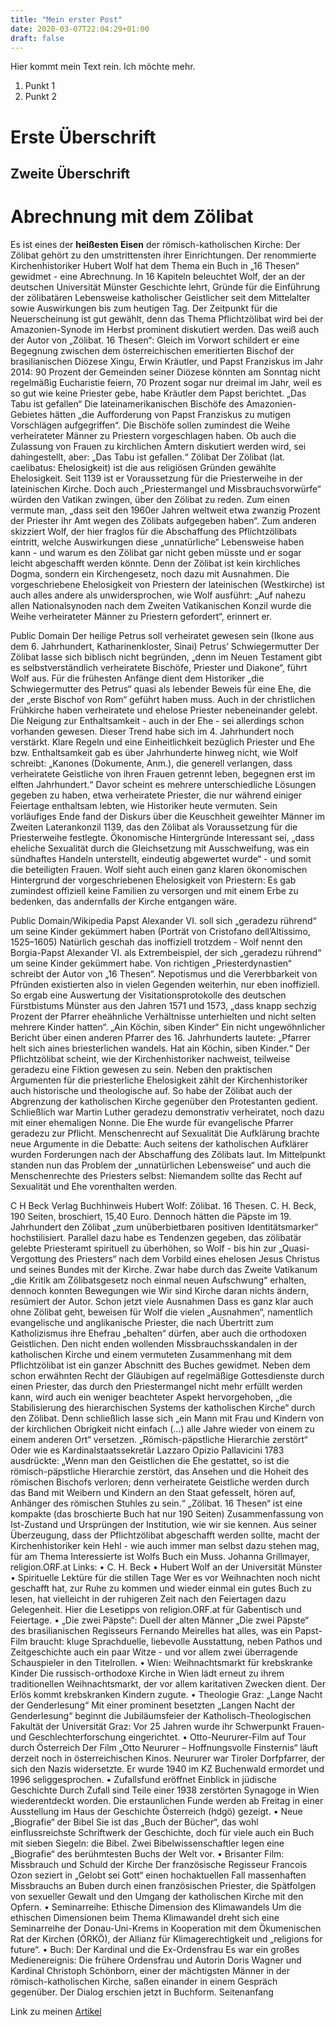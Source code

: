 ```yaml
---
title: "Mein erster Post"
date: 2020-03-07T22:04:29+01:00
draft: false
---
```


Hier kommt mein Text rein. Ich möchte mehr.

1. Punkt 1
2. Punkt 2

# Erste Überschrift

## Zweite Überschrift

# Abrechnung mit dem Zölibat
Es ist eines der **heißesten Eisen** der römisch-katholischen Kirche: Der Zölibat gehört zu den umstrittensten ihrer Einrichtungen. Der renommierte Kirchenhistoriker Hubert Wolf hat dem Thema ein Buch in „16 Thesen“ gewidmet - eine Abrechnung.
In 16 Kapiteln beleuchtet Wolf, der an der deutschen Universität Münster Geschichte lehrt, Gründe für die Einführung der zölibatären Lebensweise katholischer Geistlicher seit dem Mittelalter sowie Auswirkungen bis zum heutigen Tag. Der Zeitpunkt für die Neuerscheinung ist gut gewählt, denn das Thema Pflichtzölibat wird bei der Amazonien-Synode im Herbst prominent diskutiert werden.
Das weiß auch der Autor von „Zölibat. 16 Thesen“: Gleich im Vorwort schildert er eine Begegnung zwischen dem österreichischen emeritierten Bischof der brasilianischen Diözese Xingu, Erwin Kräutler, und Papst Franziskus im Jahr 2014: 90 Prozent der Gemeinden seiner Diözese könnten am Sonntag nicht regelmäßig Eucharistie feiern, 70 Prozent sogar nur dreimal im Jahr, weil es so gut wie keine Priester gebe, habe Kräutler dem Papst berichtet.
„Das Tabu ist gefallen“
Die lateinamerikanischen Bischöfe des Amazonien-Gebietes hätten „die Aufforderung von Papst Franziskus zu mutigen Vorschlägen aufgegriffen“. Die Bischöfe sollen zumindest die Weihe verheirateter Männer zu Priestern vorgeschlagen haben. Ob auch die Zulassung von Frauen zu kirchlichen Ämtern diskutiert werden wird, sei dahingestellt, aber: „Das Tabu ist gefallen.“
Zölibat
Der Zölibat (lat. caelibatus: Ehelosigkeit) ist die aus religiösen Gründen gewählte Ehelosigkeit. Seit 1139 ist er Voraussetzung für die Priesterweihe in der lateinischen Kirche.
Doch auch „Priestermangel und Missbrauchsvorwürfe“ würden den Vatikan zwingen, über den Zölibat zu reden. Zum einen vermute man, „dass seit den 1960er Jahren weltweit etwa zwanzig Prozent der Priester ihr Amt wegen des Zölibats aufgegeben haben“. Zum anderen skizziert Wolf, der hier fraglos für die Abschaffung des Pflichtzölibats eintritt, welche Auswirkungen diese „unnatürliche“ Lebensweise haben kann - und warum es den Zölibat gar nicht geben müsste und er sogar leicht abgeschafft werden könnte. Denn der Zölibat ist kein kirchliches Dogma, sondern ein Kirchengesetz, noch dazu mit Ausnahmen.
Die vorgeschriebene Ehelosigkeit von Priestern der lateinischen (Westkirche) ist auch alles andere als unwidersprochen, wie Wolf ausführt: „Auf nahezu allen Nationalsynoden nach dem Zweiten Vatikanischen Konzil wurde die Weihe verheirateter Männer zu Priestern gefordert“, erinnert er.
 
Public Domain
Der heilige Petrus soll verheiratet gewesen sein (Ikone aus dem 6. Jahrhundert, Katharinenkloster, Sinai)
Petrus’ Schwiegermutter
Der Zölibat lasse sich biblisch nicht begründen, „denn im Neuen Testament gibt es selbstverständlich verheiratete Bischöfe, Priester und Diakone“, führt Wolf aus. Für die frühesten Anfänge dient dem Historiker „die Schwiegermutter des Petrus“ quasi als lebender Beweis für eine Ehe, die der „erste Bischof von Rom“ geführt haben muss. Auch in der christlichen Frühkirche haben verheiratete und ehelose Priester nebeneinander gelebt. Die Neigung zur Enthaltsamkeit - auch in der Ehe - sei allerdings schon vorhanden gewesen. Dieser Trend habe sich im 4. Jahrhundert noch verstärkt.
Klare Regeln und eine Einheitlichkeit bezüglich Priester und Ehe bzw. Enthaltsamkeit gab es über Jahrhunderte hinweg nicht, wie Wolf schreibt: „Kanones (Dokumente, Anm.), die generell verlangen, dass verheiratete Geistliche von ihren Frauen getrennt leben, begegnen erst im elften Jahrhundert.“
Davor scheint es mehrere unterschiedliche Lösungen gegeben zu haben, etwa verheiratete Priester, die nur während einiger Feiertage enthaltsam lebten, wie Historiker heute vermuten. Sein vorläufiges Ende fand der Diskurs über die Keuschheit geweihter Männer im Zweiten Laterankonzil 1139, das den Zölibat als Voraussetzung für die Priesterweihe festlegte.
Ökonomische Hintergründe
Interessant sei, „dass eheliche Sexualität durch die Gleichsetzung mit Ausschweifung, was ein sündhaftes Handeln unterstellt, eindeutig abgewertet wurde“ - und somit die beteiligten Frauen. Wolf sieht auch einen ganz klaren ökonomischen Hintergrund der vorgeschriebenen Ehelosigkeit von Priestern: Es gab zumindest offiziell keine Familien zu versorgen und mit einem Erbe zu bedenken, das andernfalls der Kirche entgangen wäre.
 
Public Domain/Wikipedia
Papst Alexander VI. soll sich „geradezu rührend“ um seine Kinder gekümmert haben (Porträt von Cristofano dell’Altissimo, 1525–1605)
Natürlich geschah das inoffiziell trotzdem - Wolf nennt den Borgia-Papst Alexander VI. als Extrembeispiel, der sich „geradezu rührend“ um seine Kinder gekümmert habe. Von richtigen „Priesterdynastien“ schreibt der Autor von „16 Thesen“. Nepotismus und die Vererbbarkeit von Pfründen existierten also in vielen Gegenden weiterhin, nur eben inoffiziell. So ergab eine Auswertung der Visitationsprotokolle des deutschen Fürstbistums Münster aus den Jahren 1571 und 1573, „dass knapp sechzig Prozent der Pfarrer eheähnliche Verhältnisse unterhielten und nicht selten mehrere Kinder hatten“.
„Ain Köchin, siben Kinder“
Ein nicht ungewöhnlicher Bericht über einen anderen Pfarrer des 16. Jahrhunderts lautete: „Pfarrer helt sich aines briesterlichen wandels. Hat ain Köchin, siben Kinder.“ Der Pflichtzölibat scheint, wie der Kirchenhistoriker nachweist, teilweise geradezu eine Fiktion gewesen zu sein.
Neben den praktischen Argumenten für die priesterliche Ehelosigkeit zählt der Kirchenhistoriker auch historische und theologische auf. So habe der Zölibat auch der Abgrenzung der katholischen Kirche gegenüber den Protestanten gedient. Schließlich war Martin Luther geradezu demonstrativ verheiratet, noch dazu mit einer ehemaligen Nonne. Die Ehe wurde für evangelische Pfarrer geradezu zur Pflicht.
Menschenrecht auf Sexualität
Die Aufklärung brachte neue Argumente in die Debatte: Auch seitens der katholischen Aufklärer wurden Forderungen nach der Abschaffung des Zölibats laut. Im Mittelpunkt standen nun das Problem der „unnatürlichen Lebensweise“ und auch die Menschenrechte des Priesters selbst: Niemandem sollte das Recht auf Sexualität und Ehe vorenthalten werden.
 
C H Beck Verlag
Buchhinweis
Hubert Wolf: Zölibat. 16 Thesen. C. H. Beck, 190 Seiten, broschiert, 15,40 Euro.
Dennoch hätten die Päpste im 19. Jahrhundert den Zölibat „zum unüberbietbaren positiven Identitätsmarker“ hochstilisiert. Parallel dazu habe es Tendenzen gegeben, das zölibatär gelebte Priesteramt spirituell zu überhöhen, so Wolf - bis hin zur „Quasi-Vergottung des Priesters“ nach dem Vorbild eines ehelosen Jesus Christus und seines Bundes mit der Kirche. Zwar habe durch das Zweite Vatikanum „die Kritik am Zölibatsgesetz noch einmal neuen Aufschwung“ erhalten, dennoch konnten Bewegungen wie Wir sind Kirche daran nichts ändern, resümiert der Autor.
Schon jetzt viele Ausnahmen
Dass es ganz klar auch ohne Zölibat geht, beweisen für Wolf die vielen „Ausnahmen“, namentlich evangelische und anglikanische Priester, die nach Übertritt zum Katholizismus ihre Ehefrau „behalten“ dürfen, aber auch die orthodoxen Geistlichen. Den nicht enden wollenden Missbrauchsskandalen in der katholischen Kirche und einem vermuteten Zusammenhang mit dem Pflichtzölibat ist ein ganzer Abschnitt des Buches gewidmet.
Neben dem schon erwähnten Recht der Gläubigen auf regelmäßige Gottesdienste durch einen Priester, das durch den Priestermangel nicht mehr erfüllt werden kann, wird auch ein weniger beachteter Aspekt hervorgehoben, „die Stabilisierung des hierarchischen Systems der katholischen Kirche“ durch den Zölibat. Denn schließlich lasse sich „ein Mann mit Frau und Kindern von der kirchlichen Obrigkeit nicht einfach (...) alle Jahre wieder von einem zu einem anderen Ort“ versetzen.
„Römisch-päpstliche Hierarchie zerstört“
Oder wie es Kardinalstaatssekretär Lazzaro Opizio Pallavicini 1783 ausdrückte: „Wenn man den Geistlichen die Ehe gestattet, so ist die römisch-päpstliche Hierarchie zerstört, das Ansehen und die Hoheit des römischen Bischofs verloren; denn verheiratete Geistliche werden durch das Band mit Weibern und Kindern an den Staat gefesselt, hören auf, Anhänger des römischen Stuhles zu sein.“
„Zölibat. 16 Thesen“ ist eine kompakte (das broschierte Buch hat nur 190 Seiten) Zusammenfassung von Ist-Zustand und Ursprüngen der Institution, wie wir sie kennen. Aus seiner Überzeugung, dass der Pflichtzölibat abgeschafft werden sollte, macht der Kirchenhistoriker kein Hehl - wie auch immer man selbst dazu stehen mag, für am Thema Interessierte ist Wolfs Buch ein Muss.
Johanna Grillmayer, religion.ORF.at
Links:
•	C. H. Beck
•	Hubert Wolf an der Universität Münster
•	Spirituelle Lektüre für die stillen Tage
Wer es vor Weihnachten noch nicht geschafft hat, zur Ruhe zu kommen und wieder einmal ein gutes Buch zu lesen, hat vielleicht in der ruhigeren Zeit nach den Feiertagen dazu Gelegenheit. Hier die Lesetipps von religion.ORF.at für Gabentisch und Feiertage.
•	„Die zwei Päpste“: Duell der alten Männer
„Die zwei Päpste“ des brasilianischen Regisseurs Fernando Meirelles hat alles, was ein Papst-Film braucht: kluge Sprachduelle, liebevolle Ausstattung, neben Pathos und Zeitgeschichte auch ein paar Witze - und vor allem zwei überragende Schauspieler in den Titelrollen.
•	Wien: Weihnachtsmarkt für krebskranke Kinder
Die russisch-orthodoxe Kirche in Wien lädt erneut zu ihrem traditionellen Weihnachtsmarkt, der vor allem karitativen Zwecken dient. Der Erlös kommt krebskranken Kindern zugute.
•	Theologie Graz: „Lange Nacht der Genderlesung“
Mit einer prominent besetzten „Langen Nacht der Genderlesung“ beginnt die Jubiläumsfeier der Katholisch-Theologischen Fakultät der Universität Graz: Vor 25 Jahren wurde ihr Schwerpunkt Frauen- und Geschlechterforschung eingerichtet.
•	Otto-Neururer-Film auf Tour durch Österreich
Der Film „Otto Neururer – Hoffnungsvolle Finsternis“ läuft derzeit noch in österreichischen Kinos. Neururer war Tiroler Dorfpfarrer, der sich den Nazis widersetzte. Er wurde 1940 im KZ Buchenwald ermordet und 1996 seliggesprochen.
•	Zufallsfund eröffnet Einblick in jüdische Geschichte
Durch Zufall sind Teile einer 1938 zerstörten Synagoge in Wien wiederentdeckt worden. Die erstaunlichen Funde werden ab Freitag in einer Ausstellung im Haus der Geschichte Österreich (hdgö) gezeigt.
•	Neue „Biografie“ der Bibel
Sie ist das „Buch der Bücher“, das wohl einflussreichste Schriftwerk der Geschichte, doch für viele auch ein Buch mit sieben Siegeln: die Bibel. Zwei Bibelwissenschaftler legen eine „Biografie“ des berühmtesten Buchs der Welt vor.
•	Brisanter Film: Missbrauch und Schuld der Kirche
Der französische Regisseur Francois Ozon seziert in „Gelobt sei Gott“ einen hochaktuellen Fall massenhaften Missbrauchs an Buben durch einen französischen Priester, die Spätfolgen von sexueller Gewalt und den Umgang der katholischen Kirche mit den Opfern.
•	Seminarreihe: Ethische Dimension des Klimawandels
Um die ethischen Dimensionen beim Thema Klimawandel dreht sich eine Seminarreihe der Donau-Uni-Krems in Kooperation mit dem Ökumenischen Rat der Kirchen (ÖRKÖ), der Allianz für Klimagerechtigkeit und „religions for future“.
•	Buch: Der Kardinal und die Ex-Ordensfrau
Es war ein großes Medienereignis: Die frühere Ordensfrau und Autorin Doris Wagner und Kardinal Christoph Schönborn, einer der mächtigsten Männer in der römisch-katholischen Kirche, saßen einander in einem Gespräch gegenüber. Der Dialog erschien jetzt in Buchform.
Seitenanfang

Link zu meinen [Artikel](http://artikel.de)